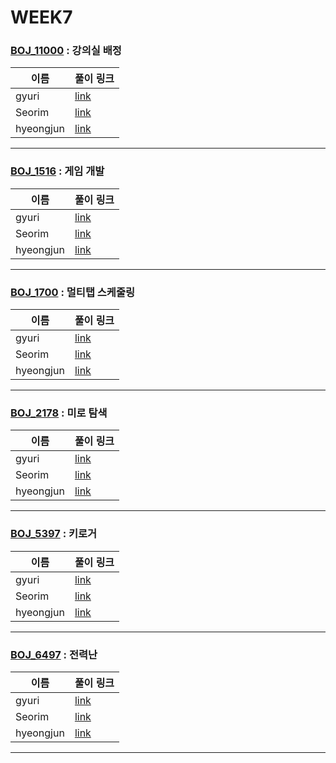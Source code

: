 # WEEK7

### [BOJ_11000](https://boj.kr/11000) : 강의실 배정

|이름|풀이 링크|
|--|--|
|gyuri| [link](BOJ11000/gyuri.py)
|Seorim| [link](BOJ11000/Seorim.java)
|hyeongjun| [link](BOJ11000/hyeongjun.cpp)
---


### [BOJ_1516](https://boj.kr/1516) : 게임 개발

|이름|풀이 링크|
|--|--|
|gyuri| [link](BOJ1516/gyuri.py)
|Seorim| [link](BOJ1516/Seorim.java)
|hyeongjun| [link](BOJ1516/hyeongjun.cpp)
---


### [BOJ_1700](https://boj.kr/1700) : 멀티탭 스케줄링

|이름|풀이 링크|
|--|--|
|gyuri| [link](BOJ1700/gyuri.py)
|Seorim| [link](BOJ1700/Seorim.java)
|hyeongjun| [link](BOJ1700/hyeongjun.cpp)
---


### [BOJ_2178](https://boj.kr/2178) : 미로 탐색

|이름|풀이 링크|
|--|--|
|gyuri| [link](BOJ2178/gyuri.py)
|Seorim| [link](BOJ2178/Seorim.java)
|hyeongjun| [link](BOJ2178/hyeongjun.cpp)
---


### [BOJ_5397](https://boj.kr/5397) : 키로거

|이름|풀이 링크|
|--|--|
|gyuri| [link](BOJ5397/gyuri.py)
|Seorim| [link](BOJ5397/Seorim.java)
|hyeongjun| [link](BOJ5397/hyeongjun.cpp)
---


### [BOJ_6497](https://boj.kr/6497) : 전력난

|이름|풀이 링크|
|--|--|
|gyuri| [link](BOJ6497/gyuri.py)
|Seorim| [link](BOJ6497/Seorim.java)
|hyeongjun| [link](BOJ6497/hyeongjun.cpp)
---
